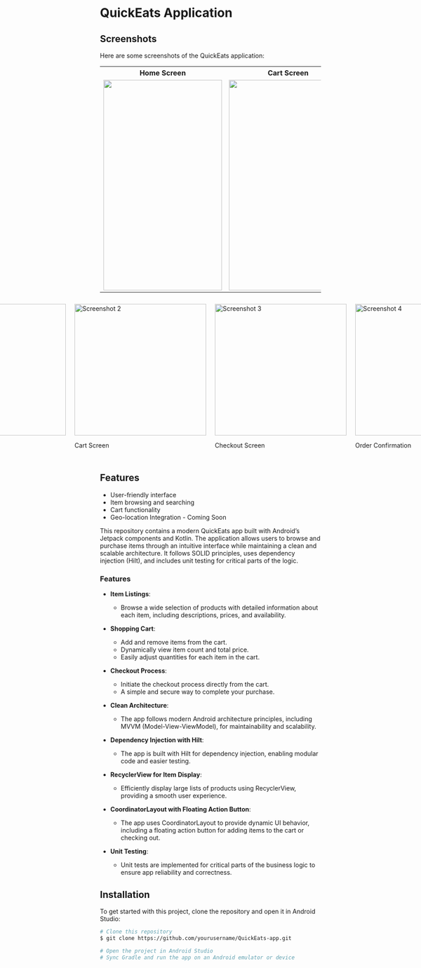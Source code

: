 # QuickEats Application

## Screenshots

Here are some screenshots of the QuickEats application:

<table>
  <tr>
    <th>Home Screen</th>
    <th>Cart Screen</th>
    <th>Checkout Screen</th>
  </tr>
  <tr>
    <td><img src="https://github.com/yourusername/QuickEats/blob/main/screenshots/Screenshot_1582745092.png?raw=true" width="270" height="480"></td>
    <td><img src="https://github.com/yourusername/QuickEats/blob/main/screenshots/Screenshot_1582745125.png?raw=true" width="270" height="480"></td>
    <td><img src="https://github.com/yourusername/QuickEats/blob/main/screenshots/Screenshot_1582745139.png?raw=true" width="270" height="480"></td>
  </tr>
</table>


<div style="display: flex; justify-content: center;">

  <div style="margin: 10px;">
    <img src="https://github.com/yourusername/QuickEats/blob/main/screenshots/1.png?raw=true" alt="Screenshot 1" width="300"/>
    <p>Home Screen</p>
  </div>
  
  <div style="margin: 10px;">
    <img src="https://github.com/yourusername/QuickEats/blob/main/screenshots/2.png?raw=true" alt="Screenshot 2" width="300"/>
    <p>Cart Screen</p>
  </div>

  <div style="margin: 10px;">
    <img src="https://github.com/yourusername/QuickEats/blob/main/screenshots/3.png?raw=true" alt="Screenshot 3" width="300"/>
    <p>Checkout Screen</p>
  </div>

  <div style="margin: 10px;">
    <img src="https://github.com/yourusername/QuickEats/blob/main/screenshots/4.png?raw=true" alt="Screenshot 4" width="300"/>
    <p>Order Confirmation</p>
  </div>

</div>

## Features

- User-friendly interface
- Item browsing and searching
- Cart functionality
- Geo-location Integration - Coming Soon

This repository contains a modern QuickEats app built with Android’s Jetpack components and Kotlin. The application allows users to browse and purchase items through an intuitive interface while maintaining a clean and scalable architecture. It follows SOLID principles, uses dependency injection (Hilt), and includes unit testing for critical parts of the logic.

### Features

- **Item Listings**: 
  - Browse a wide selection of products with detailed information about each item, including descriptions, prices, and availability.

- **Shopping Cart**: 
  - Add and remove items from the cart.
  - Dynamically view item count and total price.
  - Easily adjust quantities for each item in the cart.

- **Checkout Process**: 
  - Initiate the checkout process directly from the cart.
  - A simple and secure way to complete your purchase.

- **Clean Architecture**: 
  - The app follows modern Android architecture principles, including MVVM (Model-View-ViewModel), for maintainability and scalability.

- **Dependency Injection with Hilt**: 
  - The app is built with Hilt for dependency injection, enabling modular code and easier testing.

- **RecyclerView for Item Display**: 
  - Efficiently display large lists of products using RecyclerView, providing a smooth user experience.

- **CoordinatorLayout with Floating Action Button**: 
  - The app uses CoordinatorLayout to provide dynamic UI behavior, including a floating action button for adding items to the cart or checking out.

- **Unit Testing**: 
  - Unit tests are implemented for critical parts of the business logic to ensure app reliability and correctness.

## Installation

To get started with this project, clone the repository and open it in Android Studio:

```bash
# Clone this repository
$ git clone https://github.com/yourusername/QuickEats-app.git

# Open the project in Android Studio
# Sync Gradle and run the app on an Android emulator or device
